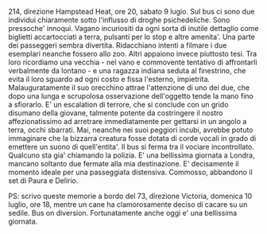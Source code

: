 

214, direzione Hampstead Heat, ore 20, sabato 9 lugio.
Sul bus ci sono due individui chiaramente sotto l'influsso di droghe psichedeliche. Sono pressoche' innoqui. Vagano incuriositi da ogni sorta di inutile dettaglio come biglietti accartocciati a terra, pulsanti per lo stop e altre amenita'.
Una parte dei passeggeri sembra divertita. Ridacchiano intenti a filmare i due esemplari neanche fossero allo zoo.
Altri appaiono invece piuttosto tesi. Tra loro ricordiamo una vecchia - nel vano e commovente tentativo di affrontarli verbalmente da lontano - e una ragazza indiana seduta al finestrino, che evita il loro sguardo ad ogni costo e fissa l'esterno, impietrita.
Malauguratamente il suo orecchino attrae l'attenzione di uno dei due, che dopo una lunga e scrupolosa osservazione dell'oggetto tende la mano fino a sfiorarlo.
E' un escalation di terrore, che si conclude con un grido disumano della giovane, talmente potente da costringere il nostro affezionatissimo ad arretrare immediatamente per gettarsi in un angolo a terra, occhi sbarrati.
Mai, neanche nei suoi peggiori incubi, avrebbe potuto immaginare che la bizzarra creatura fosse dotata di corde vocali in grado di emettere un suono di quell'entita'.
Il bus si ferma tra il vociare incontrollato. Qualcuno sta gia' chiamando la polizia.
E' una bellissima giornata a Londra, mancano soltanto due fermate alla mia destinazione. E' decisamente il momento ideale per una passeggiata distensiva. Commosso, abbandono il set di Paura e Delirio.

PS: scrivo queste memorie a bordo del 73, direzione Victoria, domenica 10 luglio, ore 18, mentre un cane ha clamorosamente deciso di cacare su un sedile. Bus on diversion.
Fortunatamente anche oggi e' una bellissima giornata.